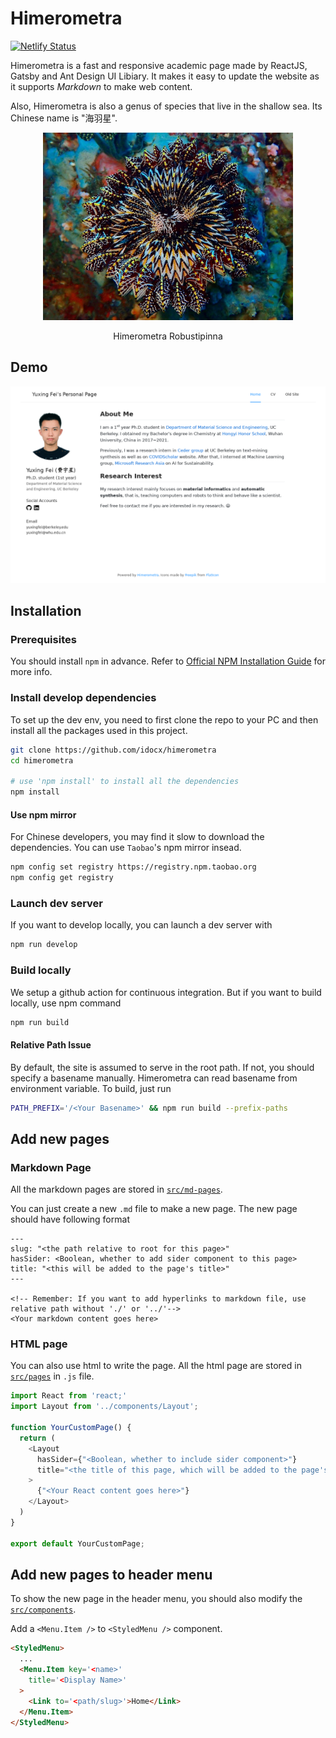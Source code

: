 # Himerometra
[![Netlify Status](https://api.netlify.com/api/v1/badges/635d2aec-397f-461a-8bc6-32a4894c6f66/deploy-status)](https://app.netlify.com/sites/epic-wing-c7f1a2/deploys)

Himerometra is a fast and responsive academic page made by ReactJS, Gatsby and Ant Design UI Libiary. It makes it easy to update the website as it supports *Markdown* to make web content.

Also, Himerometra is also a genus of species that live in the shallow sea. Its Chinese name is "海羽星".

<p align="center"><img src="docs/himerometra.jpg" alt="Himerometra Robustipinna" width="400px" style="max-width: 100%"></p>
<p align="center">Himerometra Robustipinna</p>

## Demo
[![Screenshot](docs/screenshot.png)](https://yuxingfei.com)

## Installation
### Prerequisites
You should install `npm` in advance. Refer to [Official NPM Installation Guide](https://docs.npmjs.com/downloading-and-installing-node-js-and-npm) for more info.

### Install develop dependencies
To set up the dev env, you need to first clone the repo to your PC and then install all the packages used in this project.
```bash
git clone https://github.com/idocx/himerometra 
cd himerometra

# use 'npm install' to install all the dependencies
npm install
```

#### Use npm mirror
For Chinese developers, you may find it slow to download the dependencies. You can use `Taobao`'s npm mirror insead.
```bash
npm config set registry https://registry.npm.taobao.org
npm config get registry
```

### Launch dev server
If you want to develop locally, you can launch a dev server with
```bash
npm run develop
```

### Build locally
We setup a github action for continuous integration. But if you want to build locally, use npm command
```bash
npm run build
```

#### Relative Path Issue
By default, the site is assumed to serve in the root path. If not, you should specify a basename manually. Himerometra can read basename from environment variable. To build, just run
```bash
PATH_PREFIX='/<Your Basename>' && npm run build --prefix-paths
```

## Add new pages
### Markdown Page
All the markdown pages are stored in [`src/md-pages`](src/md-pages).

You can just create a new `.md` file to make a new page. The new page should have following format
```
---
slug: "<the path relative to root for this page>"
hasSider: <Boolean, whether to add sider component to this page>
title: "<this will be added to the page's title>"
---

<!-- Remember: If you want to add hyperlinks to markdown file, use relative path without './' or '../'-->
<Your markdown content goes here>
```

### HTML page
You can also use html to write the page. All the html page are stored in [`src/pages`](src/pages) in `.js` file.

```js
import React from 'react;'
import Layout from '../components/Layout';

function YourCustomPage() {
  return (
    <Layout 
      hasSider={"<Boolean, whether to include sider component>"} 
      title="<the title of this page, which will be added to the page's title>"
    >
      {"<Your React content goes here>"}
    </Layout>
  )
}

export default YourCustomPage;
```

## Add new pages to header menu
To show the new page in the header menu, you should also modify the [`src/components`](src/components).

Add a `<Menu.Item />` to `<StyledMenu />` component.
```html
<StyledMenu>
  ...
  <Menu.Item key='<name>' 
    title='<Display Name>'
  >
    <Link to='<path/slug>'>Home</Link>
  </Menu.Item>
</StyledMenu>
```